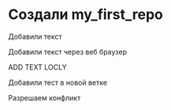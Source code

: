 ﻿# Создали  my_first_repo

Добавили текст

Добавили текст через веб браузер

ADD TEXT LOCLY

Добавили тест в новой ветке

Разрешаем конфликт

